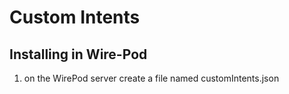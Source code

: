 Custom Intents
=================================

Installing in Wire-Pod
-------------------------

1. on the WirePod server create a file named customIntents.json

